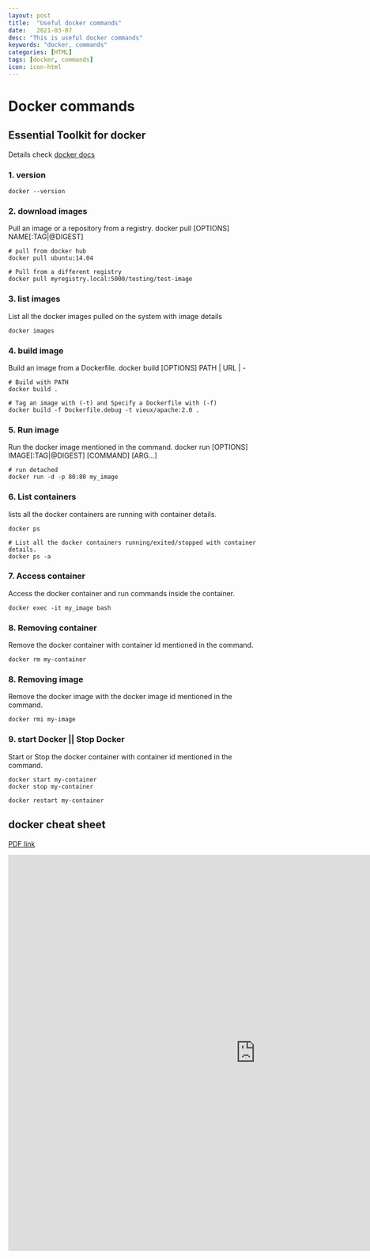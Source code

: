 ```yaml
---
layout: post
title:  "Useful docker commands"
date:   2021-03-07
desc: "This is useful docker commands"
keywords: "docker, commands"
categories: [HTML]
tags: [docker, commands]
icon: icon-html
---
```


# Docker commands

## Essential Toolkit for docker

Details check [docker docs](https://docs.docker.com/engine/reference/run/)
### 1. version 

```
docker --version
``` 

### 2. download images

Pull an image or a repository from a registry.  docker pull [OPTIONS] NAME[:TAG|@DIGEST]

```
# pull from docker hub
docker pull ubuntu:14.04

# Pull from a different registry
docker pull myregistry.local:5000/testing/test-image
```

### 3. list images

List all the docker images pulled on the system with image details 

```
docker images
```

### 4. build image

Build an image from a Dockerfile. docker build [OPTIONS] PATH | URL | -

```
# Build with PATH 
docker build . 

# Tag an image with (-t) and Specify a Dockerfile with (-f)
docker build -f Dockerfile.debug -t vieux/apache:2.0 .
```

### 5. Run image

Run the docker image mentioned in the command.  docker run [OPTIONS] IMAGE[:TAG|@DIGEST] [COMMAND] [ARG...]

```
# run detached 
docker run -d -p 80:80 my_image 
```

### 6. List containers

lists all the docker containers are running with container details.

```
docker ps

# List all the docker containers running/exited/stopped with container details.
docker ps -a
```

### 7. Access container

Access the docker container and run commands inside the container.

```
docker exec -it my_image bash
```

### 8. Removing container

Remove the docker container with container id mentioned in the command.

```
docker rm my-container
```

### 8. Removing image

Remove the docker image with the docker image id mentioned in the command.

```
docker rmi my-image
```

### 9. start Docker || Stop Docker

Start or Stop the docker container with container id mentioned in the command.

```
docker start my-container
docker stop my-container

docker restart my-container
```


## docker cheat sheet 

 [PDF link ](https://dockerlabs.collabnix.com/docker/cheatsheet/)
 
<!-- Embed PDF File -->
<iframe src="https://dockerlabs.collabnix.com/docker/cheatsheet/" style="width:1000px; height:800px;" frameborder="0" allowfullscreen></iframe>
